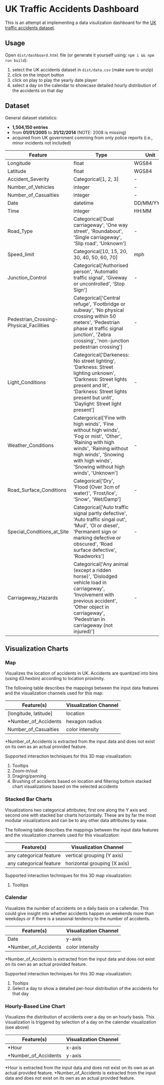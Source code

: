 # UK Traffic Accidents Dashboard

This is an attempt at implementing a data visulization dashboard for the [UK traffic accidents dataset](https://www.kaggle.com/datasets/daveianhickey/2000-16-traffic-flow-england-scotland-wales/data).

## Usage

Open `dist/dashboard.html` file (or generate it yourself using: `npm i && npm run build`):

1. select the UK accidents dataset in `dist/data.csv` (make sure to unzip)
2. click on the import button
3. click on play to play the yearly date player
4. select a day on the calendar to showcase detailed hourly distribution of the accidents on that day

## Dataset

General dataset statistics:

- **1,504,150 entries**
- from **01/01/2005** to **31/12/2014** (NOTE: 2008 is missing)
- acquired from UK government comming from only police reports (i.e., minor incidents not included)

| Feature                                 | Type                                                                                                                                                                                                                 | Unit       |
| --------------------------------------- | -------------------------------------------------------------------------------------------------------------------------------------------------------------------------------------------------------------------- | ---------- |
| Longitude                               | float                                                                                                                                                                                                                | WGS84      |
| Latitude                                | float                                                                                                                                                                                                                | WGS84      |
| Accident_Severity                       | Categorical[1, 2, 3]                                                                                                                                                                                                 | -          |
| Number_of_Vehicles                      | integer                                                                                                                                                                                                              | -          |
| Number_of_Casualties                    | integer                                                                                                                                                                                                              | -          |
| Date                                    | datetime                                                                                                                                                                                                             | DD/MM/YYYY |
| Time                                    | integer                                                                                                                                                                                                              | HH:MM      |
| Road_Type                               | Categorical['Dual carriageway', 'One way street', 'Roundabout', 'Single carriageway', 'Slip road', 'Unknown']                                                                                                        | -          |
| Speed_limit                             | Categorical[10, 15, 20, 30, 40, 50, 60, 70]                                                                                                                                                                          | mph        |
| Junction_Control                        | Categorical['Authorised person', 'Automatic traffic signal', 'Giveway or uncontrolled', 'Stop Sign']                                                                                                                 | -          |
| Pedestrian_Crossing-Physical_Facilities | Categorical['Central refuge', 'Footbridge or subway', 'No physical crossing within 50 meters', 'Pedestrian phase at traffic signal junction', 'Zebra crossing', 'non-junction pedestrian crossing']                  | -          |
| Light_Conditions                        | Categorical['Darkeness: No street lighting', 'Darkness: Street lighting unknown', 'Darkness: Street lights present and lit', 'Darkness: Street lights present but unlit', 'Daylight: Street light present']          | -          |
| Weather_Conditions                      | Catergorical['Fine with high winds', 'Fine without high winds', 'Fog or mist', 'Other', 'Raining with high winds', 'Raining without high winds', 'Snowing with high winds', 'Snowing without high winds', 'Unknown'] | -          |
| Road_Surface_Conditions                 | Categorical['Dry', 'Flood (Over 3cm of water)', 'Frost/Ice', 'Snow', 'Wet/Damp']                                                                                                                                     | -          |
| Special_Conditions_at_Site              | Categorical['Auto traffic signal partly defective', 'Auto traffic singal out', 'Mud', 'Ol or diesel', 'Permanent sign or marking defective or obscured', 'Road surface defective', 'Roadworks']                      | -          |
| Carriageway_Hazards                     | Categorical['Any animal (except a ridden horse)', 'Dislodged vehicle load in carriageway', 'Involvement with previous accident', 'Other object in carriageway', 'Pedestrian in carriageway (not injured)']           | -          |

## Visualization Charts

### Map

Visualizes the location of accidents in UK. Accidents are quantized into bins (using d3.hexbin) according to
location proximity.

The following table describes the mappings between the input data features
and the visualization channels used for this map:

| Feature(s)            | Visualization Channel |
| --------------------- | --------------------- |
| [longitude, latitude] | location              |
| *Number_of_Accidents  | hexagon radius        |
| Number_of_Casualties  | color intensity       |

*Number_of_Accidents is extracted from the input data and does not exist on its own as an actual provided feature.

Supported interaction techniques for this 3D map visualization:

1. Tooltips
1. Zoom-in/out
1. Draging/panning
1. Brushing of accidents based on location and filtering bottom stacked chart visualizations based on the selected accidents

### Stacked Bar Charts

Visualizations two categorical attributes; first one along the Y axis and second one with stacked bar charts horizontally.
These are by far the most modular visualizations and can be to any other data attributes by ease.

The following table describes the mappings between the input data features
and the visualization channels used for this visualization:

| Feature(s)              | Visualization Channel        |
| ----------------------- | ---------------------------- |
| any categorical feature | vertical grouping (Y axis)   |
| any categorical feature | horizontal grouping (X axis) |

Supported interaction techniques for this 3D map visualization:

1. Tooltips

### Calendar

Visualizes the number of accidents on a daily basis on a callendar. This could give insight into
whether accidents happen on weekends more than weekdays or if there is a seasonal tendency to the number of accidents.

| Feature(s)           | Visualization Channel |
| -------------------- | --------------------- |
| Date                 | y-axis                |
| *Number_of_Accidents | color intensity       |

*Number_of_Accidents is extracted from the input data and does not exist on its own as an actual provided feature.

Supported interaction techniques for this 3D map visualization:

1. Tooltips
2. Select a day to show a detailed per-hour distribution of the accidents for that day
   
### Hourly-Based Line Chart

Visualizes the distribution of accidents over a day on an hourly basis. This visualization is triggered by selection
of a day on the calendar visualization (see above)

| Feature(s)           | Visualization Channel |
| -------------------- | --------------------- |
| *Hour                | x-axis                |
| *Number_of_Accidents | y-axis                |

*Hour is extracted from the input data and does not exist on its own as an actual provided feature.
*Number_of_Accidents is extracted from the input data and does not exist on its own as an actual provided feature.